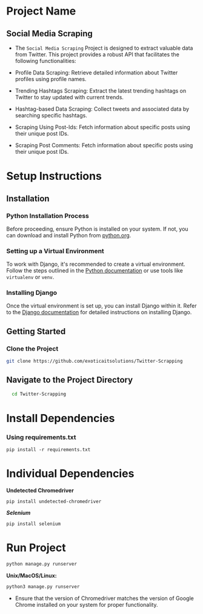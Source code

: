 # Project Name
## Social Media Scraping
* The `Social Media Scraping` Project is designed to extract valuable data from Twitter. This project provides a robust API that facilitates the following functionalities:

* Profile Data Scraping: Retrieve detailed information about Twitter profiles using profile names.
* Trending Hashtags Scraping: Extract the latest trending hashtags on Twitter to stay updated with current trends.
* Hashtag-based Data Scraping: Collect tweets and associated data by searching specific hashtags.
* Scraping Using Post-Ids: Fetch information about specific posts using their unique post IDs.
* Scraping Post Comments: Fetch information about specific posts using their unique post IDs.


# Setup Instructions

## Installation

### Python Installation Process
Before proceeding, ensure Python is installed on your system. If not, you can download and install Python from [python.org](https://www.python.org/downloads/).

### Setting up a Virtual Environment
To work with Django, it's recommended to create a virtual environment. Follow the steps outlined in the [Python documentation](https://docs.python.org/3/tutorial/venv.html) or use tools like `virtualenv` or `venv`.

### Installing Django
Once the virtual environment is set up, you can install Django within it. Refer to the [Django documentation](https://docs.djangoproject.com/en/stable/intro/install/) for detailed instructions on installing Django.

## Getting Started

### Clone the Project
```bash
git clone https://github.com/exoticaitsolutions/Twitter-Scrapping
```

## Navigate to the Project Directory

```bash
  cd Twitter-Scrapping
```

# Install Dependencies
### Using requirements.txt
```
pip install -r requirements.txt
```

# Individual Dependencies

**Undetected Chromedriver**
```
pip install undetected-chromedriver
```
***Selenium***
```
pip install selenium
```

# Run Project
```bash
python manage.py runserver
```

**Unix/MacOS/Linux:**

```bash
python3 manage.py runserver
```

* Ensure that the version of Chromedriver matches the version of Google Chrome installed on your system for proper functionality.

